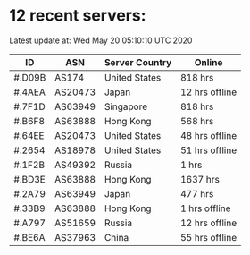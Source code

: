 # 12 recent servers:

Latest update at: Wed May 20 05:10:10 UTC 2020

| ID | ASN | Server Country | Online |
| -- | --- | -------------- | ------ |
| #.D09B | AS174 | United States | 818 hrs |
| #.4AEA | AS20473 | Japan | 12 hrs offline |
| #.7F1D | AS63949 | Singapore | 818 hrs |
| #.B6F8 | AS63888 | Hong Kong | 568 hrs |
| #.64EE | AS20473 | United States | 48 hrs offline |
| #.2654 | AS18978 | United States | 51 hrs offline |
| #.1F2B | AS49392 | Russia | 1 hrs |
| #.BD3E | AS63888 | Hong Kong | 1637 hrs |
| #.2A79 | AS63949 | Japan | 477 hrs |
| #.33B9 | AS63888 | Hong Kong | 1 hrs offline |
| #.A797 | AS51659 | Russia | 12 hrs offline |
| #.BE6A | AS37963 | China | 55 hrs offline |

